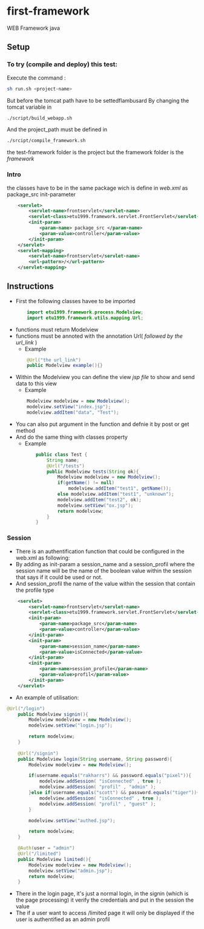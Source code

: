 # first-framework
WEB Framework java
## Setup
### To try (compile and deploy) this test:
Execute the command :
```Bash
sh run.sh <project-name>
```
But before the tomcat path have to be settedflambusard
By changing the tomcat variable in
```Bash
./script/build_webapp.sh
```
And the project_path must be defined in
```Bash
./srcipt/compile_framework.sh
```
the test-framework folder is the project 
but the framework folder is the *framework*

### Intro
the classes have to be in the same package wich is define in *web.xml* as package_src init-parameter
```Xml
    <servlet>
        <servlet-name>frontservlet</servlet-name>
        <servlet-class>etu1999.framework.servlet.FrontServlet</servlet-class>
        <init-param>
            <param-name> package_src </param-name>
            <param-value>controller</param-value>
        </init-param>
    </servlet>
    <servlet-mapping>
        <servlet-name>frontservlet</servlet-name>
        <url-pattern>/</url-pattern>
    </servlet-mapping>
```

## Instructions
- First the following classes havee to be imported
    ```Java
        import etu1999.framework.process.Modelview;
        import etu1999.framework.utils.mapping.Url;
    ```
- functions must return Modelview
- functions must be annoted with the annotation Url( *followed by the url_link* )
    - Example 
    ```Java
        @Url("the url_link")
        public Modelview example(){}
    ```
- Within the Modelview you can define the view *jsp file* to show
and send data to this view
    - Example
    ```Java
        Modelview modelview = new Modelview();
        modelview.setView("index.jsp");
        modelview.addItem("data", "Test");
    ```
 - You can also put argument in the function and defnie it by post or get method
 - And do the same thing with classes property
    - Example
        ```Java
            public class Test {
                String name;
                @Url("/tests")
                public Modelview tests(String ok){
                    Modelview modelview = new Modelview();
                    if(getName() != null)
                        modelview.addItem("test1", getName());
                    else modelview.addItem("test1", "unknown");
                    modelview.addItem("test2", ok);
                    modelview.setView("ox.jsp");
                    return modelview;
                }
            }
        ```
### Session
- There is an authentification function that could be configured in the web.xml as following:
- By adding as init-param a session_name and a session_profil where the session name will be the name of the boolean value within the session that says if it could be used or not.
- And session_profil the name of the value within the session that contain the profile type
``` xml
    <servlet>
        <servlet-name>frontservlet</servlet-name>
        <servlet-class>etu1999.framework.servlet.FrontServlet</servlet-class>
        <init-param>
            <param-name>package_src</param-name>
            <param-value>controller</param-value>
        </init-param>
        <init-param>
            <param-name>session_name</param-name>
            <param-value>isConnected</param-value>
        </init-param>
        <init-param>
            <param-name>session_profile</param-name>
            <param-value>profil</param-value>
        </init-param>
    </servlet>
```

- An example of utilisation:
``` Java
@Url("/login")
    public Modelview signin(){
        Modelview modelview = new Modelview();
        modelview.setView("login.jsp");

        return modelview;
    }
    
    @Url("/signin")
    public Modelview login(String username, String password){
        Modelview modelview = new Modelview();

        if(username.equals("rakharrs") && password.equals("pixel")){
            modelview.addSession( "isConnected" , true );
			modelview.addSession( "profil" , "admin" );
        }else if(username.equals("scott") && password.equals("tiger")){
            modelview.addSession( "isConnected" , true );
			modelview.addSession( "profil" , "guest" );
        }

        modelview.setView("authed.jsp");

        return modelview;
    }

    @Auth(user = "admin")
    @Url("/limited")
    public Modelview limited(){
        Modelview modelview = new Modelview();
        modelview.setView("admin.jsp");
        return modelview;
    }
```

- There in the login page, it's just a normal login, in the signin (which is the page processing) it verify the credentials and put in the session the value
- The if a user want to access /limited page it will only be displayed if the user is authentified as an admin profil 
